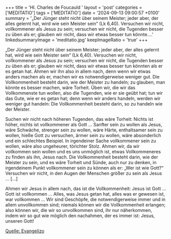 +++
title = 'Hl. Charles de Foucauld  '
layout = 'post'
categories = ['MEDITATIO']
tags = ['MEDITATIO']
date = '2024-09-13 09:00:57 +0100'
summary = '„Der Jünger steht nicht über seinem Meister; jeder aber, der alles gelernt hat, wird wie sein Meister sein“ (Lk 6,40). Versuchen wir nicht, vollkommener als Jesus zu sein; versuchen wir nicht, die Tugenden besser zu üben als er; glauben wir nicht, dass wir etwas besser tun könnte....'
linkedsummaryImage = 'meditatio.jpg'
keepImageRatio = 'true'
+++
 
„Der Jünger steht nicht über seinem Meister; jeder aber, der alles gelernt hat, wird wie sein Meister sein“ (Lk 6,40). Versuchen wir nicht, vollkommener als Jesus zu sein; versuchen wir nicht, die Tugenden besser zu üben als er; glauben wir nicht, dass wir etwas besser tun könnten als er es getan hat.<!--more--> Ahmen wir ihn also in allem nach, denn wenn wir etwas anders machen als er, machen wir es notwendigerweise weniger gut. Die Vollkommenheit besteht darin, wie der Meister zu handeln; zu glauben, man könnte es besser machen, wäre Torheit. Üben wir, die wir das Vollkommenste tun wollen, also die Tugenden, wie er sie geübt hat; tun wir das Gute, wie er es getan hat; denn wenn wir anders handeln, werden wir weniger gut handeln: Die Vollkommenheit besteht darin, so zu handeln wie der Meister.
 
Suchen wir nicht nach höheren Tugenden, das wäre Torheit: Nichts ist höher, nichts ist vollkommener als Gott … Sanfter sein zu wollen als Jesus, wäre Schwäche, strenger sein zu wollen, wäre Härte, enthaltsamer sein zu wollen, hieße Gott zu versuchen, ärmer sein zu wollen, wäre absonderlich und ein schlechtes Beispiel. In irgendeiner Sache vollkommener sein zu wollen, wäre also ungeheurer, törichter Stolz. Ahmen wir, da wir vollkommen sein wollen und es uns unmöglich ist, etwas Vollkommeneres zu finden als ihn, Jesus nach. Die Vollkommenheit besteht darin, wie der Meister zu sein, und es wäre Torheit und Sünde, auch nur zu denken, in irgendeinem Punkt vollkommener sein zu können als er: „Wer ist wie Gott?“ Versuchen wir nicht, in den Augen der Menschen größer zu sein als Jesus … [...]
 
Ahmen wir Jesus in allem nach, das ist die Vollkommenheit: Jesus ist Gott … Gott ist vollkommen … Alles, was Jesus getan hat, alles was er gewesen ist, war vollkommen … Wir sind Geschöpfe, die notwendigerweise immer und in allem unvollkommen sind; niemals können wir die Vollkommenheit erlangen; also können wir, die wir so unvollkommen sind, ihr nur näherkommen, indem wir so gut wie möglich den nachahmen, der es immer ist: Jesus, unseren Gott!
 


[Quelle: Evangelizo](https://evangeliumtagfuertag.org/DE/gospel)
